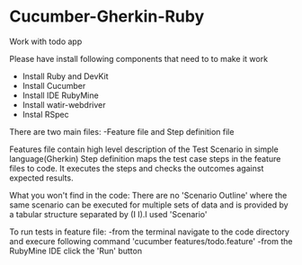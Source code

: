 # Cucumber-Gherkin-Ruby
Work with todo app

Please have install following components that need to to make it work
- Install Ruby and DevKit
- Install Cucumber
- Install IDE RubyMine
- Install watir-webdriver
- Instal RSpec

There are two main files:
-Feature file and Step definition file

Features file contain high level description of the Test Scenario in simple language(Gherkin)
Step definition maps the test case steps in the feature files to code. It executes the steps and checks the outcomes against expected results.

What you won't find in the code: There are no 'Scenario Outline' where the same scenario can be executed for multiple sets of data and is provided by a tabular structure separated by (I I).I used 'Scenario'

To run tests in feature file:
-from the terminal navigate to the code directory and execure following command 'cucumber features/todo.feature'
-from the RubyMine IDE click the 'Run' button

